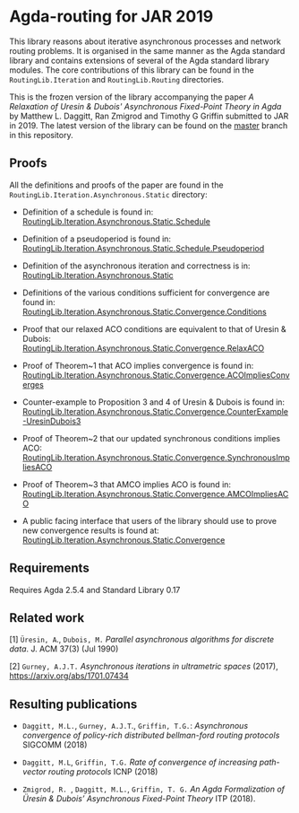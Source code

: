 # Agda-routing for JAR 2019

This library reasons about iterative asynchronous processes and network routing problems. It is organised in the same manner as the Agda standard library and contains extensions of several of the Agda standard library modules. The core contributions of this library can be found in the `RoutingLib.Iteration` and `RoutingLib.Routing` directories.

This is the frozen version of the library accompanying the paper _A Relaxation of Uresin & Dubois' Asynchronous Fixed-Point Theory in Agda_ by Matthew L. Daggitt, Ran Zmigrod and Timothy G Griffin submitted to JAR in 2019. The latest version of the library can be found on the [master](https://github.com/MatthewDaggitt/agda-routing) branch in this repository.

## Proofs

All the definitions and proofs of the paper are found in the `RoutingLib.Iteration.Asynchronous.Static` directory:

* Definition of a schedule is found in:
  [RoutingLib.Iteration.Asynchronous.Static.Schedule](https://github.com/MatthewDaggitt/agda-routing/blob/sigcomm2018/RoutingLib/Iteration/Asynchronous/Static/Schedule.agda)

* Definition of a pseudoperiod is found in:
  [RoutingLib.Iteration.Asynchronous.Static.Schedule.Pseudoperiod](https://github.com/MatthewDaggitt/agda-routing/blob/sigcomm2018/RoutingLib/Iteration/Asynchronous/Static/Schedule/Pseudoperiod.agda)

* Definition of the asynchronous iteration and correctness is in:
  [RoutingLib.Iteration.Asynchronous.Static](https://github.com/MatthewDaggitt/agda-routing/blob/sigcomm2018/RoutingLib/Iteration/Asynchronous/Static.agda)

* Definitions of the various conditions sufficient for convergence are found in:
  [RoutingLib.Iteration.Asynchronous.Static.Convergence.Conditions](https://github.com/MatthewDaggitt/agda-routing/blob/sigcomm2018/RoutingLib/Iteration/Asynchronous/Static/Convergence/Conditions.agda)

* Proof that our relaxed ACO conditions are equivalent to that of Uresin & Dubois:
  [RoutingLib.Iteration.Asynchronous.Static.Convergence.RelaxACO](https://github.com/MatthewDaggitt/agda-routing/blob/sigcomm2018/RoutingLib/Iteration/Asynchronous/Static/Convergence/RelaxACO.agda)

* Proof of Theorem~1 that ACO implies convergence is found in:
  [RoutingLib.Iteration.Asynchronous.Static.Convergence.ACOImpliesConverges](https://github.com/MatthewDaggitt/agda-routing/blob/sigcomm2018/RoutingLib/Iteration/Asynchronous/Static/Convergence/ACOImpliesConverges.agda)

* Counter-example to Proposition 3 and 4 of Uresin & Dubois is found in:
  [RoutingLib.Iteration.Asynchronous.Static.Convergence.CounterExample-UresinDubois3](https://github.com/MatthewDaggitt/agda-routing/blob/sigcomm2018/RoutingLib/Iteration/Asynchronous/Static/Convergence/CounterExample-UresinDubois3.agda)

* Proof of Theorem~2 that our updated synchronous conditions implies ACO:
  [RoutingLib.Iteration.Asynchronous.Static.Convergence.SynchronousImpliesACO](https://github.com/MatthewDaggitt/agda-routing/blob/sigcomm2018/RoutingLib/Iteration/Asynchronous/Static/SynchronousImpliesACO.agda)

* Proof of Theorem~3 that AMCO implies ACO is found in:
  [RoutingLib.Iteration.Asynchronous.Static.Convergence.AMCOImpliesACO](https://github.com/MatthewDaggitt/agda-routing/blob/sigcomm2018/RoutingLib/Iteration/Asynchronous/Static/AMCOImpliesACO.agda)

* A public facing interface that users of the library should use to prove new convergence results is found at:
  [RoutingLib.Iteration.Asynchronous.Static.Convergence](https://github.com/MatthewDaggitt/agda-routing/blob/sigcomm2018/RoutingLib/Iteration/Asynchronous/Static/Convergence.agda)

## Requirements

Requires Agda 2.5.4 and Standard Library 0.17

## Related work

[1] `Üresin, A`., `Dubois, M.` _Parallel asynchronous algorithms for discrete 
data_. J. ACM 37(3) (Jul 1990)

[2] `Gurney, A.J.T.` _Asynchronous iterations in ultrametric spaces_ (2017),
https://arxiv.org/abs/1701.07434

## Resulting publications

* `Daggitt, M.L.`, `Gurney, A.J.T`., `Griffin, T.G.`: _Asynchronous convergence
of policy-rich distributed bellman-ford routing protocols_ SIGCOMM (2018)

* `Daggitt, M.L`, `Griffin, T.G.` _Rate of convergence
of increasing path-vector routing protocols_ ICNP (2018)

* `Zmigrod, R. `, `Daggitt, M.L.`, `Griffin, T. G.` _An
Agda Formalization of Üresin & Dubois’ Asynchronous Fixed-Point
Theory_ ITP (2018).
